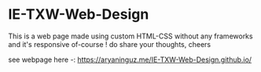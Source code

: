 # IE-TXW-Web-Design

This is a web page made using custom HTML-CSS without any frameworks and it's responsive of-course !
do share your thoughts,
cheers

see webpage here -: https://aryaninguz.me/IE-TXW-Web-Design.github.io/
